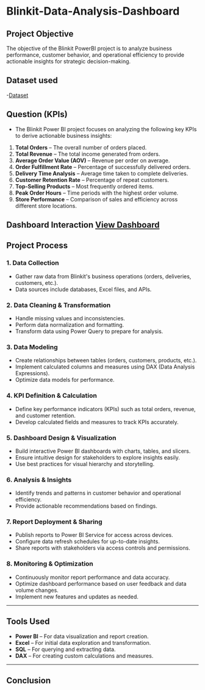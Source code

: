 # Blinkit-Data-Analysis-Dashboard
## Project Objective
The objective of the Blinkit PowerBI project is to analyze business performance, customer behavior, and operational efficiency to provide actionable insights for strategic decision-making.
## Dataset used
-<a href="https://github.com/thasnimnashim/Data-Analysis-Dashboard-for-Blinkit/blob/main/BlinkIT%20Grocery%20Data.xlsx" >Dataset</a>
## Question (KPIs)
- The Blinkit Power BI project focuses on analyzing the following key KPIs to derive actionable business insights:

1. **Total Orders** – The overall number of orders placed.  
2. **Total Revenue** – The total income generated from orders.  
3. **Average Order Value (AOV)** – Revenue per order on average.  
4. **Order Fulfillment Rate** – Percentage of successfully delivered orders.  
5. **Delivery Time Analysis** – Average time taken to complete deliveries.  
6. **Customer Retention Rate** – Percentage of repeat customers.  
7. **Top-Selling Products** – Most frequently ordered items.  
8. **Peak Order Hours** – Time periods with the highest order volume.  
9. **Store Performance** – Comparison of sales and efficiency across different store locations.  
## Dashboard Interaction <a href="https://github.com/thasnimnashim/Data-Analysis-Dashboard-for-Blinkit/blob/main/Blinkit%20Data%20Visualization.png"> View Dashboard </a>
## Project Process  

### 1. **Data Collection**  
- Gather raw data from Blinkit's business operations (orders, deliveries, customers, etc.).  
- Data sources include databases, Excel files, and APIs.  

### 2. **Data Cleaning & Transformation**  
- Handle missing values and inconsistencies.  
- Perform data normalization and formatting.  
- Transform data using Power Query to prepare for analysis.  

### 3. **Data Modeling**  
- Create relationships between tables (orders, customers, products, etc.).  
- Implement calculated columns and measures using DAX (Data Analysis Expressions).  
- Optimize data models for performance.  

### 4. **KPI Definition & Calculation**  
- Define key performance indicators (KPIs) such as total orders, revenue, and customer retention.  
- Develop calculated fields and measures to track KPIs accurately.  

### 5. **Dashboard Design & Visualization**  
- Build interactive Power BI dashboards with charts, tables, and slicers.  
- Ensure intuitive design for stakeholders to explore insights easily.  
- Use best practices for visual hierarchy and storytelling.  

### 6. **Analysis & Insights**  
- Identify trends and patterns in customer behavior and operational efficiency.  
- Provide actionable recommendations based on findings.  

### 7. **Report Deployment & Sharing**  
- Publish reports to Power BI Service for access across devices.  
- Configure data refresh schedules for up-to-date insights.  
- Share reports with stakeholders via access controls and permissions.  

### 8. **Monitoring & Optimization**  
- Continuously monitor report performance and data accuracy.  
- Optimize dashboard performance based on user feedback and data volume changes.  
- Implement new features and updates as needed.  

---

## Tools Used  
- **Power BI** – For data visualization and report creation.  
- **Excel** – For initial data exploration and transformation.  
- **SQL** – For querying and extracting data.  
- **DAX** – For creating custom calculations and measures.  

---

## Conclusion  

